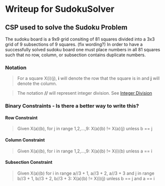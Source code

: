 # Writeup for SudokuSolver

## CSP used to solve the Sudoku Problem

The sudoku board is a 9x9 grid consiting of 81 squares divided into a 3x3 grid of 9 subsections of 9 squares. (fix wording?)
In order to have a successfully solved sudoku board one must place numbers in all 81 squares such that no row, column, or subsection contains duplicate numbers.

### Notation

> For a square X(i)(j), **i** will denote the row that the square is in and **j** will denote the column.

> The notation **//** will represent integer division. See [Integer Division](https://mathworld.wolfram.com/IntegerDivision.html)

### Binary Constraints - Is there a better way to write this?

#### Row Constraint

> Given X(a)(b), for j in range 1,2,...,9: X(a)(b) != X(a)(j) unless b == j

#### Column Constraint

> Given X(a)(b), for i in range 1,2,...,9: X(a)(b) != X(i)(b) unless a == i

#### Subsection Constraint

> Given X(a)(b)
> for i in range a//3 + 1, a//3 + 2, a//3 + 3
> and j in range b//3 + 1, b//3 + 2, b//3 + 3:
> X(a)(b) != X(i)(j) unless b == j and a == i
